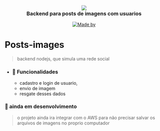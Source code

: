 <h3 align="center">
  <img src="https://img.icons8.com/color/48/000000/share.png"/>
  <br/>
  <b>Backend para posts de imagens com usuarios</b>
</h3>

<p align="center">
  <a href="http://github.com/Ryannnkl">
    <img alt="Made by" src="https://img.shields.io/badge/Made%20by-Ryann-blue">
  </a>
</p>

# Posts-images

> backend nodejs, que simula uma rede social

- ### :hammer: Funcionalidades
  - cadastro e login de usuario,
  - envio de imagem
  - resgate desses dados

### :construction: ainda em desenvolvimento

> o projeto ainda ira integrar com o AWS para não precisar salvar os arquivos de imagens no proprio computador
